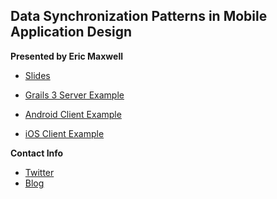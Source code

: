 ## Data Synchronization Patterns in Mobile Application Design

**Presented by Eric Maxwell**

* [Slides](http://www.slideshare.net/EricMaxwell1/data-synchronization-patterns-in-mobile-application-design)

* [Grails 3 Server Example](https://github.com/ericmaxwell2003/grailsEventService/tree/develop)
* [Android Client Example](https://github.com/ericmaxwell2003/androidEventClientApp/tree/develop)
* [iOS Client Example](https://github.com/ericmaxwell2003/iosEventClientApp/tree/develop)


**Contact Info**

* [Twitter](https://twitter.com/emmax)
* [Blog](http://credible.software/news/)
